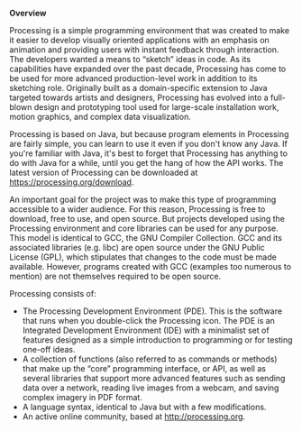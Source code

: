**Overview**

Processing is a simple programming environment that was created to make it easier to develop visually oriented applications with an emphasis on animation and providing users with instant feedback through interaction. The developers wanted a means to “sketch” ideas in code. As its capabilities have expanded over the past decade, Processing has come to be used for more advanced production-level work in addition to its sketching role. Originally built as a domain-specific extension to Java targeted towards artists and designers, Processing has evolved into a full-blown design and prototyping tool used for large-scale installation work, motion graphics, and complex data visualization.

Processing is based on Java, but because program elements in Processing are fairly simple, you can learn to use it even if you don't know any Java. If you're familiar with Java, it's best to forget that Processing has anything to do with Java for a while, until you get the hang of how the API works.
The latest version of Processing can be downloaded at <https://processing.org/download>.

An important goal for the project was to make this type of programming accessible to a wider audience. For this reason, Processing is free to download, free to use, and open source. But projects developed using the Processing environment and core libraries can be used for any purpose. This model is identical to GCC, the GNU Compiler Collection. GCC and its associated libraries (e.g. libc) are open source under the GNU Public License (GPL), which stipulates that changes to the code must be made available. However, programs created with GCC (examples too numerous to mention) are not themselves required to be open source.

Processing consists of:

* The Processing Development Environment (PDE). This is the software that runs when you double-click the Processing icon. The PDE is an Integrated Development Environment (IDE) with a minimalist set of features designed as a simple introduction to programming or for testing one-off ideas.
* A collection of functions (also referred to as commands or methods) that make up the “core” programming interface, or API, as well as several libraries that support more advanced features such as sending data over a network, reading live images from a webcam, and saving complex imagery in PDF format.
* A language syntax, identical to Java but with a few modifications.
* An active online community, based at <http://processing.org>.
